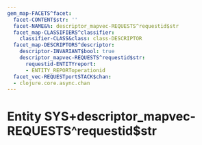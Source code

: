 ```yaml
---
gem_map-FACETS^facet:
  facet-CONTENT$str: ''
  facet-NAME&%: descriptor_mapvec-REQUESTS^requestid$str
  facet_map-CLASSIFIERS^classifier:
    classifier-CLASS&class: class-DESCRIPTOR
  facet_map-DESCRIPTORS^descriptor:
    descriptor-INVARIANT$bool: true
    descriptor_mapvec-REQUESTS^requestid$str:
      requestid-ENTITYreport:
      - ENTITY_REPORToperationid
  facet_vec-REQUESTportSTACK$chan:
  - clojure.core.async.chan
---
```

# Entity SYS+descriptor_mapvec-REQUESTS^requestid$str

